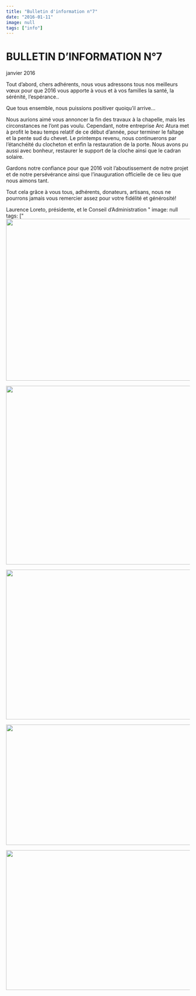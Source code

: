 ```yaml
---
title: "Bulletin d'information n°7"
date: "2016-01-11"
image: null
tags: ["info"]
---
```


# BULLETIN D’INFORMATION N°7

janvier 2016

Tout d’abord, chers adhérents, nous vous adressons tous nos meilleurs vœux pour que 2016 vous apporte à vous et à vos familles la santé, la sérénité, l’espérance..

Que tous ensemble, nous puissions positiver quoiqu’il arrive…

Nous aurions aimé vous annoncer la fin des travaux à la chapelle, mais les circonstances ne l’ont pas voulu. Cependant, notre entreprise Arc Atura met à profit le beau temps relatif de ce début d’année, pour terminer le faîtage et la pente sud du chevet. Le printemps revenu, nous continuerons par l’étanchéité du clocheton et enfin la restauration de la porte. Nous avons pu aussi avec bonheur, restaurer le support de la cloche ainsi que le cadran solaire.

Gardons notre confiance pour que 2016 voit l’aboutissement de notre projet et de notre persévérance ainsi que l’inauguration officielle de ce lieu que nous aimons tant.

Tout cela grâce à vous tous, adhérents, donateurs, artisans, nous ne pourrons jamais vous remercier assez pour votre fidélité et générosité!

Laurence Loreto, présidente, et le Conseil d’Administration
"
image: null
tags: ["
<img
      alt
      height="442"
      src="/images/p7162951-jpg_1.jpg"
      width="529"
    />

<img
      alt
      height="488"
      src="/images/wp-005697.jpg"
      width="515"
    />

<img
      alt
      height="409"
      src="/images/21pct3-jpg.jpg"
      width="536"
    />

<img
      alt
      height="329"
      src="/images/img-5601-jpg.jpg"
      width="529" />

<img
      alt
      height="382"
      src="/images/p9253772-jpg.jpg"
      width="522" />
